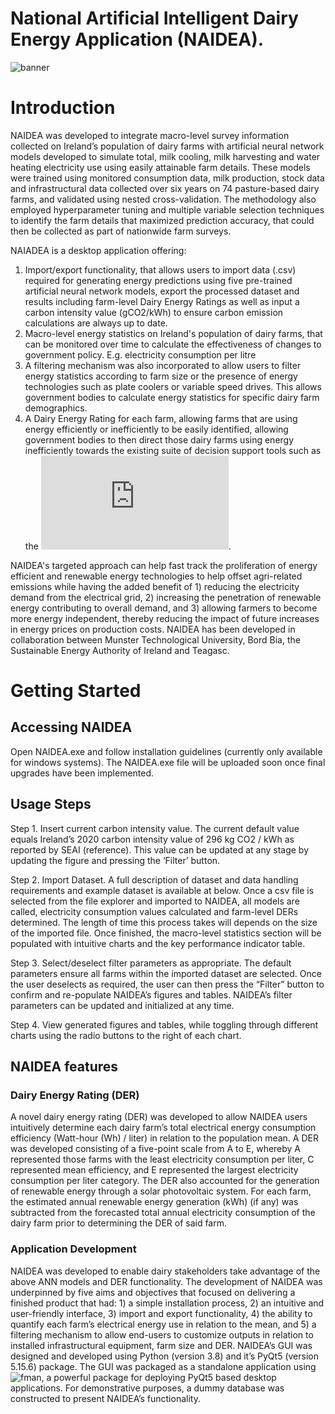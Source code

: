 # National Artificial Intelligent Dairy Energy Application (NAIDEA). 

![banner](https://github.com/shine10101/NAIDEA_Public/blob/20dd70a0dd116115bc7de64a71d08b9bac91fa7f/Screenshot.png)

# Introduction

NAIDEA was developed to integrate macro-level survey information collected on Ireland’s population of dairy farms with artificial neural network models developed to simulate total, milk cooling, milk harvesting and water heating electricity use using easily attainable farm details. These models were trained using monitored consumption data, milk production, stock data and infrastructural data collected over six years on 74 pasture-based dairy farms, and validated using nested cross-validation. The methodology also employed hyperparameter tuning and multiple variable selection techniques to identify the farm details that maximized prediction accuracy, that could then be collected as part of nationwide farm surveys.  

NAIADEA is a desktop application offering:

1. Import/export functionality, that allows users to import data (.csv) required for generating energy predictions using five pre-trained artificial neural network models, export the processed dataset and results including farm-level Dairy Energy Ratings as well as input a carbon intensity value (gCO2/kWh) to ensure carbon emission calculations are always up to date. 
2. Macro-level energy statistics on Ireland's population of dairy farms, that can be monitored over time to calculate the effectiveness of changes to government policy. E.g. electricity consumption per litre
3. A filtering mechanism was also incorporated to allow users to filter energy statistics according to farm size or the presence of energy technologies such as plate coolers or variable speed drives. This allows government bodies to calculate energy statistics for specific dairy farm demographics.
4. A Dairy Energy Rating for each farm, allowing farms that are using energy efficiently or inefficiently to be easily identified, allowing government bodies to then direct those dairy farms using energy inefficiently towards the existing suite of decision support tools such as the ![Agricultural Energy Optimization Platform](https://github.com/shine10101/AEOP_Public/blob/e66a3d8d044fd63433682655d39d4c55b7c971e6/README.md).

NAIDEA's targeted approach can help fast track the proliferation of energy efficient and renewable energy technologies to help offset agri-related emissions while having the added benefit of 1) reducing the electricity demand from the electrical grid, 2) increasing the penetration of renewable energy contributing to overall demand, and 3) allowing farmers to become more energy independent, thereby reducing the impact of future increases in energy prices on production costs. NAIDEA has been developed in collaboration between Munster Technological University, Bord Bia, the Sustainable Energy Authority of Ireland and Teagasc. 

# Getting Started

## Accessing NAIDEA

Open NAIDEA.exe and follow installation guidelines (currently only available for windows systems). The NAIDEA.exe file will be uploaded soon once final upgrades have been implemented.

## Usage Steps

Step 1. Insert current carbon intensity value. The current default value equals Ireland’s 2020 carbon intensity value of 296 kg CO2 / kWh as reported by SEAI (reference). This value can be updated at any stage by updating the figure and pressing the ‘Filter’ button.

Step 2. Import Dataset. A full description of dataset and data handling requirements and example dataset is available at below. Once a csv file is selected from the file explorer and imported to NAIDEA, all models are called, electricity consumption values calculated and farm-level DERs determined. The length of time this process takes will depends on the size of the imported file. Once finished, the macro-level statistics section will be populated with intuitive charts and the key performance indicator table.

Step 3. Select/deselect filter parameters as appropriate. The default parameters ensure all farms within the imported dataset are selected. Once the user deselects as required, the user can then press the “Filter” button to confirm and re-populate NAIDEA’s figures and tables. NAIDEA’s filter parameters can be updated and initialized at any time.

Step 4. View generated figures and tables, while toggling through different charts using the radio buttons to the right of each chart.

## NAIDEA features

### Dairy Energy Rating (DER)

A novel dairy energy rating (DER) was developed to allow NAIDEA users intuitively determine each dairy farm’s total electrical energy consumption efficiency (Watt-hour (Wh) / liter) in relation to the population mean. A DER was developed consisting of a five-point scale from A to E, whereby A represented those farms with the least electricity consumption per liter, C represented mean efficiency, and E represented the largest electricity consumption per liter category. The DER also accounted for the generation of renewable energy through a solar photovoltaic system. For each farm, the estimated annual renewable energy generation (kWh) (if any) was subtracted from the forecasted total annual electricity consumption of the dairy farm prior to determining the DER of said farm.

### Application Development

NAIDEA was developed to enable dairy stakeholders take advantage of the above ANN models and DER functionality. The development of NAIDEA was underpinned by five aims and objectives that focused on delivering a finished product that had: 1) a simple installation process, 2) an intuitive and user-friendly interface, 3) import and export functionality, 4) the ability to quantify each farm’s electrical energy use in relation to the mean, and 5) a filtering mechanism to allow end-users to customize outputs in relation to installed infrastructural equipment, farm size and DER. NAIDEA’s GUI was designed and developed using Python (version 3.8) and it’s PyQt5 (version 5.15.6) package. The GUI was packaged as a standalone application using ![fman](https://build-system.fman.io/), a powerful package for deploying PyQt5 based desktop applications. For demonstrative purposes, a dummy database was constructed to present NAIDEA’s functionality.

